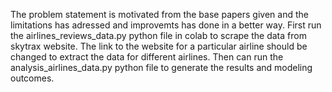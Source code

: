 The problem statement is motivated from the base papers given and the limitations has adressed and improvemts has done in a better way.
First run the airlines_reviews_data.py python file in colab to scrape the data from skytrax website.
The link to the website for a particular airline should be changed to extract the data for different airlines.
Then can run the analysis_airlines_data.py python file to generate the results and modeling outcomes.

